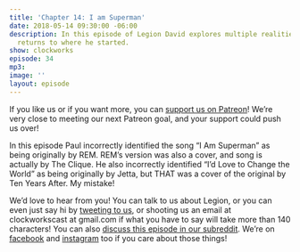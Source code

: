 ```yaml
---
title: 'Chapter 14: I am Superman'
date: 2018-05-14 09:30:00 -06:00
description: In this episode of Legion David explores multiple realities, and then
  returns to where he started.
show: clockworks
episode: 34
mp3: 
image: ''
layout: episode
---
```


If you like us or if you want more, you can [support us on Patreon](https://www.patreon.com/clockworkscast)! We’re very close to meeting our next Patreon goal, and your support could push us over!

In this episode Paul incorrectly identified the song “I Am Superman” as being originally by REM. REM’s version was also a cover, and song is actually by The Clique. He also incorrectly identified “I’d Love to Change the World” as being originally by Jetta, but THAT was a cover of the original by Ten Years After. My mistake!

We’d love to hear from you! You can talk to us about Legion, or you can even just say hi by [tweeting to us](http://www.twitter.com/clockworkscast), or shooting us an email at clockworkscast at gmail.com if what you have to say will take more than 140 characters! You can also [discuss this episode in our subreddit](https://www.reddit.com/r/Goodstuff_fm/). We’re on [facebook](http://facebook.com/clockworkscast) and [instagram](https://www.instagram.com/clockworkscast) too if you care about those things!
